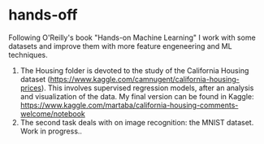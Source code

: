 # hands-off

Following O'Reilly's book "Hands-on Machine Learning" I work with some datasets and improve them with more feature engeneering and ML techniques.


1) The Housing folder is devoted to the study of the California Housing dataset (https://www.kaggle.com/camnugent/california-housing-prices). This involves supervised regression models, after an analysis and visualization of the data. My final version can be found in Kaggle: https://www.kaggle.com/martaba/california-housing-comments-welcome/notebook
2) The second task deals with on image recognition: the MNIST dataset. Work in progress..



